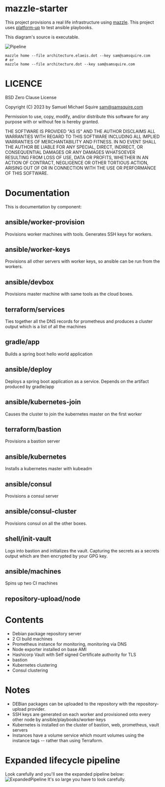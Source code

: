 # mazzle-starter



This project provisions a real life infrastructure using [mazzle](https://github.com/samsquire/mazzle). This project uses [platform-up](https://github.com/samsquire/platform-up) to test ansible playbooks.

This diagram's source is executable.

![Pipeline](architecture.png)

```
mazzle home --file architecture.elaeis.dot --key sam@samsquire.com
# or
mazzle home --file architecture.dot --key sam@samsquire.com
```

# LICENCE

BSD Zero Clause License

Copyright (C) 2023 by Samuel Michael Squire sam@samsquire.com

Permission to use, copy, modify, and/or distribute this software for any purpose with or without fee is hereby granted.

THE SOFTWARE IS PROVIDED "AS IS" AND THE AUTHOR DISCLAIMS ALL WARRANTIES WITH REGARD TO THIS SOFTWARE INCLUDING ALL IMPLIED WARRANTIES OF MERCHANTABILITY AND FITNESS. IN NO EVENT SHALL THE AUTHOR BE LIABLE FOR ANY SPECIAL, DIRECT, INDIRECT, OR CONSEQUENTIAL DAMAGES OR ANY DAMAGES WHATSOEVER RESULTING FROM LOSS OF USE, DATA OR PROFITS, WHETHER IN AN ACTION OF CONTRACT, NEGLIGENCE OR OTHER TORTIOUS ACTION, ARISING OUT OF OR IN CONNECTION WITH THE USE OR PERFORMANCE OF THIS SOFTWARE.

# Documentation

This is documentation by component:

## ansible/worker-provision

Provisions worker machines with tools. Generates SSH keys for workers.

## ansible/worker-keys

Provisions all other servers with worker keys, so ansible can be run from the workers.

## ansible/devbox

Provisions master machine with same tools as the cloud boxes.

## terraform/services

Ties together all the DNS records for prometheus and produces a cluster output which is a list of all the machines

## gradle/app

Builds a spring boot hello world application

## ansible/deploy

Deploys a spring boot application as a service. Depends on the artifact produced by gradle/app

## ansible/kubernetes-join

Causes the cluster to join the kubernetes master on the first worker

## terraform/bastion

Provisions a bastion server

## ansible/kubernetes

Installs a kubernetes master with kubeadm

## ansible/consul

Provisions a consul server

## ansible/consul-cluster

Provisions consul on all the other boxes.

## shell/init-vault

Logs into bastion and initializes the vault. Capturing the secrets as a secrets output which are then encrypted by your GPG key.

## ansible/machines

Spins up two CI machines

## repository-upload/node

# Contents

* Debian package repository server
* 2 CI build machines
* Prometheus instance for monitoring, monitoring via DNS
* Node exporter installed on base AMI
* Hashicorp Vault with Self signed Certificate authority for TLS
* bastion
* Kubernetes clustering
* Consul clustering


# Notes

 * DEBian packages can be uploaded to the repository with the repository-upload provider.
 * SSH keys are generated on each worker and provisioned onto every other node by ansible/playbooks/worker-keys
 * Kubernetes is installed on the cluster of bastion, web, prometheus, vault servers
 * Instances have a volume service which mount volumes using the instance tags -- rather than using Terraform.

# Expanded lifecycle pipeline

Look carefully and you'll see the expanded pipeline below:
![ExpandedPipeline](architecture.expanded.png)
It's so large you have to look carefully.
